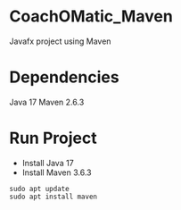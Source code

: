 # CoachOMatic_Maven
Javafx project using Maven

# Dependencies
Java 17
Maven 2.6.3

# Run Project
- Install Java 17 
- Install Maven 3.6.3
```
sudo apt update
sudo apt install maven
```
